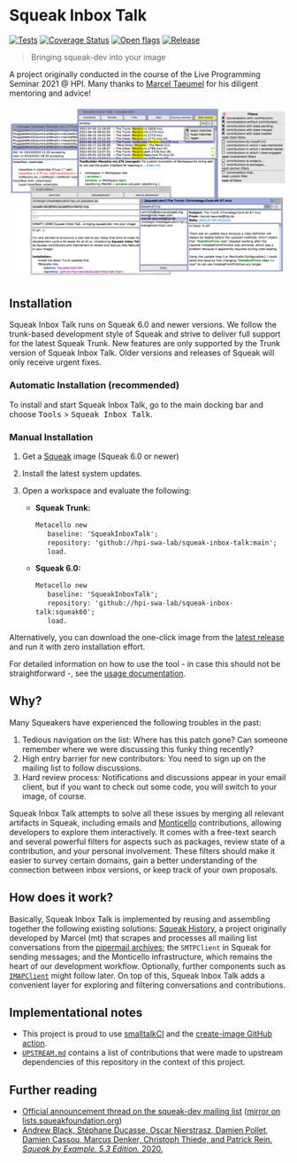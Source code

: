 # Squeak Inbox Talk

[![Tests](https://github.com/hpi-swa-lab/squeak-inbox-talk/actions/workflows/tests.yml/badge.svg)](https://github.com/hpi-swa-lab/squeak-inbox-talk/actions/workflows/tests.yml)
[![Coverage Status](https://coveralls.io/repos/github/hpi-swa-lab/squeak-inbox-talk/badge.svg?branch=main)](https://coveralls.io/github/hpi-swa-lab/squeak-inbox-talk)
[![Open flags](https://shields.io/endpoint?url=https://gist.githubusercontent.com/LinqLover/36dd3c4a155eed5aa7e874415cd60eea/raw/flags%2523refs%2523heads%2523main.json)](https://github.com/hpi-swa-lab/squeak-inbox-talk/search?type=code&l=Smalltalk&q=%22flag%3A+%22)
[![Release](https://github.com/hpi-swa-lab/squeak-inbox-talk/actions/workflows/release.yml/badge.svg)](https://github.com/hpi-swa-lab/squeak-inbox-talk/releases)

> Bringing squeak-dev into your image

A project originally conducted in the course of the Live Programming Seminar 2021 @ HPI.
Many thanks to [Marcel Taeumel](https://github.com/marceltaeumel) for his diligent mentoring and advice!

![Squeak Inbox Talk](./assets/SqueakInboxTalk.png)

## Installation

Squeak Inbox Talk runs on Squeak 6.0 and newer versions.
We follow the trunk-based development style of Squeak and strive to deliver full support for the latest Squeak Trunk.
New features are only supported by the Trunk version of Squeak Inbox Talk.
Older versions and releases of Squeak will only receive urgent fixes.

### Automatic Installation (recommended)

To install and start Squeak Inbox Talk, go to the main docking bar and choose <kbd>Tools</kbd> > <kbd>Squeak Inbox Talk</kbd>.

### Manual Installation

1. Get a [Squeak](https://squeak.org) image (Squeak 6.0 or newer)

2. Install the latest system updates.

3. Open a workspace and evaluate the following:

   - **Squeak Trunk:**

     ```smalltalk
     Metacello new
     	baseline: 'SqueakInboxTalk';
     	repository: 'github://hpi-swa-lab/squeak-inbox-talk:main';
     	load.
     ```

   - **Squeak 6.0:**

     ```smalltalk
     Metacello new
     	baseline: 'SqueakInboxTalk';
     	repository: 'github://hpi-swa-lab/squeak-inbox-talk:squeak60';
     	load.
     ```

Alternatively, you can download the one-click image from the [latest release](https://github.com/hpi-swa-lab/squeak-inbox-talk/releases) and run it with zero installation effort.

For detailed information on how to use the tool - in case this should not be straightforward -, see the [usage documentation](./USAGE.md).

## Why?

Many Squeakers have experienced the following troubles in the past:

1. Tedious navigation on the list: Where has this patch gone? Can someone remember where we were discussing this funky thing recently?
2. High entry barrier for new contributors: You need to sign up on the mailing list to follow discussions.
3. Hard review process: Notifications and discussions appear in your email client, but if you want to check out some code, you will switch to your image, of course.

Squeak Inbox Talk attempts to solve all these issues by merging all relevant artifacts in Squeak, including emails and [Monticello](https://wiki.squeak.org/squeak/1287) contributions, allowing developers to explore them interactively.
It comes with a free-text search and several powerful filters for aspects such as packages, review state of a contribution, and your personal involvement.
These filters should make it easier to survey certain domains, gain a better understanding of the connection between inbox versions, or keep track of your own proposals.

## How does it work?

Basically, Squeak Inbox Talk is implemented by reusing and assembling together the following existing solutions: [Squeak History](https://github.com/hpi-swa/squeak-history), a project originally developed by Marcel (mt) that scrapes and processes all mailing list conversations from the [pipermail archives](http://lists.squeakfoundation.org/pipermail/squeak-dev/); the `SMTPClient` in Squeak for sending messages; and the Monticello infrastructure, which remains the heart of our development workflow. Optionally, further components such as [`IMAPClient`](https://github.com/hpi-swa-teaching/IMAPClient) might follow later. On top of this, Squeak Inbox Talk adds a convenient layer for exploring and filtering conversations and contributions.

## Implementational notes

- This project is proud to use [smalltalkCI](https://github.com/hpi-swa/smalltalkCI) and the [create-image GitHub action](https://github.com/marketplace/actions/create-image).
- [`UPSTREAM.md`](./UPSTREAM.md) contains a list of contributions that were made to upstream dependencies of this repository in the context of this project.

## Further reading

- [Official announcement thread on the squeak-dev mailing list](http://forum.world.st/ANN-Squeak-Inbox-Talk-bringing-squeak-dev-into-your-image-td5130575.html) ([mirror on lists.squeakfoundation.org](http://lists.squeakfoundation.org/pipermail/squeak-dev/2021-July/216008.html))
- [Andrew Black, Stéphane Ducasse, Oscar Nierstrasz, Damien Pollet, Damien Cassou, Marcus Denker, Christoph Thiede, and Patrick Rein. *Squeak by Example. 5.3 Edition.* 2020.](https://github.com/hpi-swa-lab/SqueakByExample-english/releases/tag/5.3)
